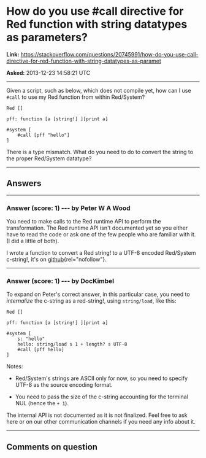 # How do you use #call directive for Red function with string datatypes as parameters?

**Link:**
<https://stackoverflow.com/questions/20745991/how-do-you-use-call-directive-for-red-function-with-string-datatypes-as-paramet>

**Asked:** 2013-12-23 14:58:21 UTC

------------------------------------------------------------------------

Given a script, such as below, which does not compile yet, how can I use
`#call` to use my Red function from within Red/System?

    Red []

    pff: function [a [string!] ][print a]  

    #system [
        #call [pff "hello"]    
    ]

There is a type mismatch. What do you need to do to convert the string
to the proper Red/System datatype?

------------------------------------------------------------------------

## Answers

------------------------------------------------------------------------

### Answer (score: 1) --- by Peter W A Wood

You need to make calls to the Red runtime API to perform the
transformation. The Red runtime API isn\'t documented yet so you either
have to read the code or ask one of the few people who are familiar with
it. (I did a little of both).

I wrote a function to convert a Red string! to a UTF-8 encoded
Red/System c-string!, it\'s on
[github](https://github.com/PeterWAWood/Red-System-Libs/blob/master/UTF8/string-c-string.reds){rel="nofollow"}.

------------------------------------------------------------------------

### Answer (score: 1) --- by DocKimbel

To expand on Peter\'s correct answer, in this particular case, you need
to *internalize* the c-string as a red-string!, using `string/load`,
like this:

    Red []

    pff: function [a [string!] ][print a]  

    #system [
        s: "hello"
        hello: string/load s 1 + length? s UTF-8
        #call [pff hello]
    ]

Notes:

-   Red/System\'s strings are ASCII only for now, so you need to specify
    UTF-8 as the source encoding format.

-   You need to pass the size of the c-string accounting for the
    terminal NUL (hence the `+ 1`).

The internal API is not documented as it is not finalized. Feel free to
ask here or on our other communication channels if you need any info
about it.

------------------------------------------------------------------------

## Comments on question
